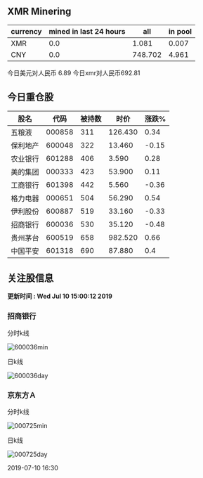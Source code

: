 ## XMR Minering

|currency|mined in last 24 hours|all|in pool|
|---|---|---|---|
|XMR|0.0|1.081|0.007|
|CNY|0.0|748.702|4.961|

今日美元对人民币 6.89	今日xmr对人民币692.81


## 今日重仓股 

|股名|代码|被持数|时价|涨跌%|
|---|---|---|---|---|
|五粮液|000858|311|126.430|0.34|
|保利地产|600048|322|13.460|-0.15|
|农业银行|601288|406|3.590|0.28|
|美的集团|000333|423|53.900|0.11|
|工商银行|601398|442|5.560|-0.36|
|格力电器|000651|504|56.290|0.54|
|伊利股份|600887|519|33.160|-0.33|
|招商银行|600036|530|35.120|-0.48|
|贵州茅台|600519|658|982.520|0.66|
|中国平安|601318|690|87.880|0.4|

## 关注股信息
**更新时间 : Wed Jul 10 15:00:12 2019**
### 招商银行 
分时k线

![600036min](http://image.sinajs.cn/newchart/min/n/sh600036.gif)

日k线

![600036day](http://image.sinajs.cn/newchart/daily/n/sh600036.gif)

### 京东方Ａ 
分时k线

![000725min](http://image.sinajs.cn/newchart/min/n/sz000725.gif)

日k线

![000725day](http://image.sinajs.cn/newchart/daily/n/sz000725.gif)

2019-07-10 16:30